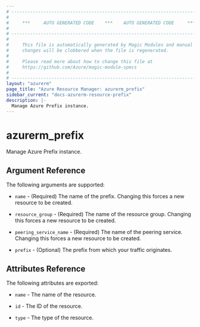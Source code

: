 ```yaml
---
# ----------------------------------------------------------------------------
#
#     ***     AUTO GENERATED CODE    ***    AUTO GENERATED CODE     ***
#
# ----------------------------------------------------------------------------
#
#     This file is automatically generated by Magic Modules and manual
#     changes will be clobbered when the file is regenerated.
#
#     Please read more about how to change this file at
#     https://github.com/Azure/magic-module-specs
#
# ----------------------------------------------------------------------------
layout: "azurerm"
page_title: "Azure Resource Manager: azurerm_prefix"
sidebar_current: "docs-azurerm-resource-prefix"
description: |-
  Manage Azure Prefix instance.
---
```


# azurerm_prefix

Manage Azure Prefix instance.


## Argument Reference

The following arguments are supported:

* `name` - (Required) The name of the prefix. Changing this forces a new resource to be created.

* `resource_group` - (Required) The name of the resource group. Changing this forces a new resource to be created.

* `peering_service_name` - (Required) The name of the peering service. Changing this forces a new resource to be created.

* `prefix` - (Optional) The prefix from which your traffic originates.

## Attributes Reference

The following attributes are exported:

* `name` - The name of the resource.

* `id` - The ID of the resource.

* `type` - The type of the resource.
